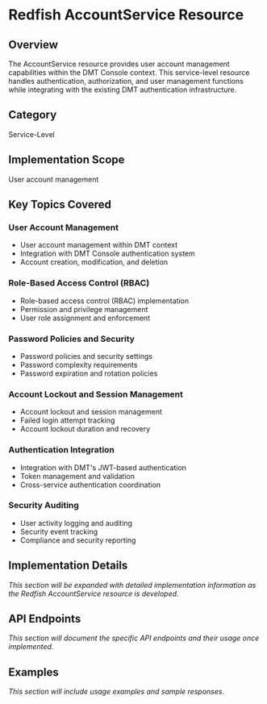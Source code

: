 # Redfish AccountService Resource

## Overview

The AccountService resource provides user account management capabilities within the DMT Console context. This service-level resource handles authentication, authorization, and user management functions while integrating with the existing DMT authentication infrastructure.

## Category

Service-Level

## Implementation Scope

User account management

## Key Topics Covered

### User Account Management

- User account management within DMT context
- Integration with DMT Console authentication system
- Account creation, modification, and deletion

### Role-Based Access Control (RBAC)

- Role-based access control (RBAC) implementation
- Permission and privilege management
- User role assignment and enforcement

### Password Policies and Security

- Password policies and security settings
- Password complexity requirements
- Password expiration and rotation policies

### Account Lockout and Session Management

- Account lockout and session management
- Failed login attempt tracking
- Account lockout duration and recovery

### Authentication Integration

- Integration with DMT's JWT-based authentication
- Token management and validation
- Cross-service authentication coordination

### Security Auditing

- User activity logging and auditing
- Security event tracking
- Compliance and security reporting

## Implementation Details

*This section will be expanded with detailed implementation information as the Redfish AccountService resource is developed.*

## API Endpoints

*This section will document the specific API endpoints and their usage once implemented.*

## Examples

*This section will include usage examples and sample responses.*